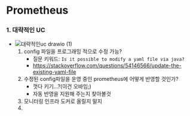 # Prometheus


### 1.  대략적인 UC
* ![대략적인uc drawio (1)](https://user-images.githubusercontent.com/41561652/148182493-d7ea8115-76ec-4583-b16f-a86d026feae7.png)
    1.  config 파일을 프로그래밍 적으로 수정 가능?
        * 질문 키워드: `Is it possible to modify a yaml file via java?`
        * https://stackoverflow.com/questions/54146566/update-the-existing-yaml-file
    2.  수정된 config파일을 운영 중인 prometheus에 어떻게 반영할 것인가?
        * 껏다 키기...?(이건 오바임;)
        * 자동 반영을 지원해 주는지 찾아볼것
    3.  모니터링 인프라 도커로 올릴지 말지
    4.  
